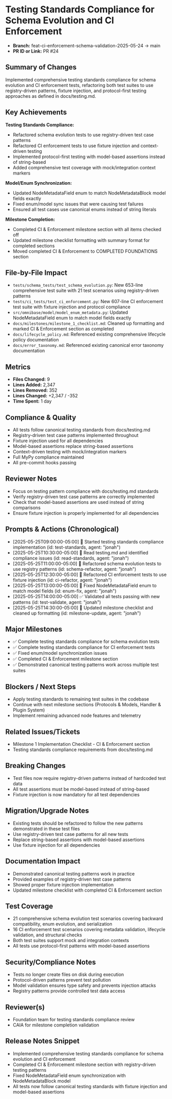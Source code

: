 <!-- === OmniNode:Metadata ===
metadata_version: 0.1.0
protocol_version: 1.1.0
owner: OmniNode Team
copyright: OmniNode Team
schema_version: 1.1.0
name: pr_description_2025_05_25_pr24.md
version: 1.0.0
uuid: c0898b02-f29a-4879-8560-fd3c74cc3038
author: OmniNode Team
created_at: 2025-05-28T12:40:26.164140
last_modified_at: 2025-05-28T17:20:04.918673
description: Stamped by ONEX
state_contract: state_contract://default
lifecycle: active
hash: f7252b71c5b23294f76ccbbc307459efbd45ddc2e2c75a1d4e42d46a9be4e572
entrypoint: python@pr_description_2025_05_25_pr24.md
runtime_language_hint: python>=3.11
namespace: omnibase.stamped.pr_description_2025_05_25_pr24
meta_type: tool
<!-- === /OmniNode:Metadata === -->


# Testing Standards Compliance for Schema Evolution and CI Enforcement

- **Branch:** feat-ci-enforcement-schema-validation-2025-05-24 → main
- **PR ID or Link:** PR #24

## Summary of Changes
Implemented comprehensive testing standards compliance for schema evolution and CI enforcement tests, refactoring both test suites to use registry-driven patterns, fixture injection, and protocol-first testing approaches as defined in docs/testing.md.

## Key Achievements
**Testing Standards Compliance:**
- Refactored schema evolution tests to use registry-driven test case patterns
- Refactored CI enforcement tests to use fixture injection and context-driven testing
- Implemented protocol-first testing with model-based assertions instead of string-based
- Added comprehensive test coverage with mock/integration context markers

**Model/Enum Synchronization:**
- Updated NodeMetadataField enum to match NodeMetadataBlock model fields exactly
- Fixed enum/model sync issues that were causing test failures
- Ensured all test cases use canonical enums instead of string literals

**Milestone Completion:**
- Completed CI & Enforcement milestone section with all items checked off
- Updated milestone checklist formatting with summary format for completed sections
- Moved completed CI & Enforcement to COMPLETED FOUNDATIONS section

## File-by-File Impact
- `tests/schema_tests/test_schema_evolution.py`: New 653-line comprehensive test suite with 21 test scenarios using registry-driven patterns
- `tests/ci_tests/test_ci_enforcement.py`: New 607-line CI enforcement test suite with fixture injection and protocol compliance
- `src/omnibase/model/model_enum_metadata.py`: Updated NodeMetadataField enum to match model fields exactly
- `docs/milestones/milestone_1_checklist.md`: Cleaned up formatting and marked CI & Enforcement section as completed
- `docs/lifecycle_policy.md`: Referenced existing comprehensive lifecycle policy documentation
- `docs/error_taxonomy.md`: Referenced existing canonical error taxonomy documentation

## Metrics
- **Files Changed:** 9
- **Lines Added:** 2,347
- **Lines Removed:** 352
- **Lines Changed:** +2,347 / -352
- **Time Spent:** 1 day

## Compliance & Quality
- All tests follow canonical testing standards from docs/testing.md
- Registry-driven test case patterns implemented throughout
- Fixture injection used for all dependencies
- Model-based assertions replace string-based assertions
- Context-driven testing with mock/integration markers
- Full MyPy compliance maintained
- All pre-commit hooks passing

## Reviewer Notes
- Focus on testing pattern compliance with docs/testing.md standards
- Verify registry-driven test case patterns are correctly implemented
- Check that model-based assertions are used instead of string comparisons
- Ensure fixture injection is properly implemented for all dependencies

## Prompts & Actions (Chronological)
- [2025-05-25T09:00:00-05:00] 🧪 Started testing standards compliance implementation (id: test-standards, agent: "jonah")
- [2025-05-25T10:30:00-05:00] 📝 Read testing.md and identified compliance issues (id: read-standards, agent: "jonah")
- [2025-05-25T11:00:00-05:00] 🔧 Refactored schema evolution tests to use registry patterns (id: schema-refactor, agent: "jonah")
- [2025-05-25T12:30:00-05:00] 🔧 Refactored CI enforcement tests to use fixture injection (id: ci-refactor, agent: "jonah")
- [2025-05-25T13:00:00-05:00] 🔧 Fixed NodeMetadataField enum to match model fields (id: enum-fix, agent: "jonah")
- [2025-05-25T14:00:00-05:00] ✅ Validated all tests passing with new patterns (id: test-validate, agent: "jonah")
- [2025-05-25T14:30:00-05:00] 📝 Updated milestone checklist and cleaned up formatting (id: milestone-update, agent: "jonah")

## Major Milestones
- ✅ Complete testing standards compliance for schema evolution tests
- ✅ Complete testing standards compliance for CI enforcement tests
- ✅ Fixed enum/model synchronization issues
- ✅ Completed CI & Enforcement milestone section
- ✅ Demonstrated canonical testing patterns work across multiple test suites

## Blockers / Next Steps
- Apply testing standards to remaining test suites in the codebase
- Continue with next milestone sections (Protocols & Models, Handler & Plugin System)
- Implement remaining advanced node features and telemetry

## Related Issues/Tickets
- Milestone 1 Implementation Checklist - CI & Enforcement section
- Testing standards compliance requirements from docs/testing.md

## Breaking Changes
- Test files now require registry-driven patterns instead of hardcoded test data
- All test assertions must be model-based instead of string-based
- Fixture injection is now mandatory for all test dependencies

## Migration/Upgrade Notes
- Existing tests should be refactored to follow the new patterns demonstrated in these test files
- Use registry-driven test case patterns for all new tests
- Replace string-based assertions with model-based assertions
- Use fixture injection for all dependencies

## Documentation Impact
- Demonstrated canonical testing patterns work in practice
- Provided examples of registry-driven test case patterns
- Showed proper fixture injection implementation
- Updated milestone checklist with completed CI & Enforcement section

## Test Coverage
- 21 comprehensive schema evolution test scenarios covering backward compatibility, enum evolution, and serialization
- 16 CI enforcement test scenarios covering metadata validation, lifecycle validation, and structural checks
- Both test suites support mock and integration contexts
- All tests use protocol-first patterns with model-based assertions

## Security/Compliance Notes
- Tests no longer create files on disk during execution
- Protocol-driven patterns prevent test pollution
- Model validation ensures type safety and prevents injection attacks
- Registry patterns provide controlled test data access

## Reviewer(s)
- Foundation team for testing standards compliance review
- CAIA for milestone completion validation

## Release Notes Snippet
- Implemented comprehensive testing standards compliance for schema evolution and CI enforcement
- Completed CI & Enforcement milestone section with registry-driven testing patterns
- Fixed NodeMetadataField enum synchronization with NodeMetadataBlock model
- All tests now follow canonical testing standards with fixture injection and model-based assertions
